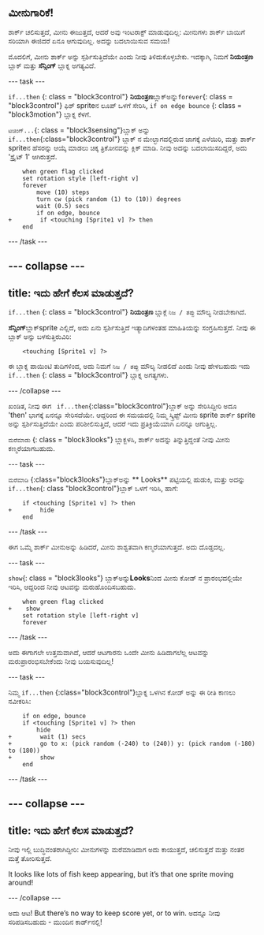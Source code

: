 ## ಮೀನುಗಾರಿಕೆ!

ಶಾರ್ಕ್ ಚಲಿಸುತ್ತದೆ, ಮೀನು ಈಜುತ್ತದೆ, ಆದರೆ ಅವು ಇಂಟರಾಕ್ಟ್ ಮಾಡುವುದಿಲ್ಲ: ಮೀನುಗಳು ಶಾರ್ಕ್ ಬಾಯಿಗೆ ಸರಿಯಾಗಿ ಈಜಿದರೆ ಏನೂ ಆಗುವುದಿಲ್ಲ. ಅದನ್ನು ಬದಲಾಯಿಸುವ ಸಮಯ!

ಮೊದಲಿಗೆ, ಮೀನು ಶಾರ್ಕ್ ಅನ್ನು ಸ್ಪರ್ಶಿಸುತ್ತಿದೆಯೇ ಎಂದು ನೀವು ತಿಳಿದುಕೊಳ್ಳಬೇಕು. ಇದಕ್ಕಾಗಿ, ನಿಮಗೆ **ನಿಯಂತ್ರಣ** ಬ್ಲಾಕ್ ಮತ್ತು **ಸೆನ್ಸಿಂಗ್** ಬ್ಲಾಕ್ನ ಅಗತ್ಯವಿದೆ.

\--- task \---

` if...then ` {: class = "block3control"} **ನಿಯಂತ್ರಣ**ಬ್ಲಾಕ್ಅನ್ನು`forever`{: class = "block3control"} ಫಿಶ್ sprite‌ನ ಲೂಪ್ ಒಳಗೆ ಸೇರಿಸಿ, `if on edge bounce` {: class = "block3motion"} ಬ್ಲಾಕ್ನ ಕೆಳಗೆ.

`ಟಚಿಂಗ್...`{: class = "block3sensing"}ಬ್ಲಾಕ್ ಅನ್ನು `if...then`{:class="block3control"} ಬ್ಲಾಕ್ ನ ಮೇಲ್ಭಾಗದಲ್ಲಿರುವ ಜಾಗಕ್ಕೆ ಎಳೆಯಿರಿ, ಮತ್ತು ಶಾರ್ಕ್ spriteನ ಹೆಸರನ್ನು ಆಯ್ಕೆ ಮಾಡಲು ಚಿಕ್ಕ ತ್ರಿಕೋನವನ್ನು ಕ್ಲಿಕ್ ಮಾಡಿ. ನೀವು ಅದನ್ನು ಬದಲಾಯಿಸದಿದ್ದರೆ, ಅದು 'ಸ್ಪ್ರೈಟ್ 1' ಆಗಿರುತ್ತದೆ.

```blocks3
    when green flag clicked
    set rotation style [left-right v]
    forever 
        move (10) steps
        turn cw (pick random (1) to (10)) degrees
        wait (0.5) secs
        if on edge, bounce
+        if <touching [Sprite1 v] ?> then
    end
```

\--- /task \---

## \--- collapse \---

## title: ಇದು ಹೇಗೆ ಕೆಲಸ ಮಾಡುತ್ತದೆ?

`if...then` {: class = "block3control"} **ನಿಯಂತ್ರಣ** ಬ್ಲಾಕ್ಗೆ `ನಿಜ / ತಪ್ಪು` ಮೌಲ್ಯ ನೀಡಬೇಕಾಗಿದೆ.

**ಸೆನ್ಸಿಂಗ್**ಬ್ಲಾಕ್sprite ಎಲ್ಲಿದೆ, ಅದು ಏನು ಸ್ಪರ್ಶಿಸುತ್ತಿದೆ ಇತ್ಯಾದಿಗಳಂತಹ ಮಾಹಿತಿಯನ್ನು ಸಂಗ್ರಹಿಸುತ್ತದೆ. ನೀವು ಈ ಬ್ಲಾಕ್ ಅನ್ನು ಬಳಸುತ್ತಿರುವಿರಿ:

```blocks3
    <touching [Sprite1 v] ?>
```

ಈ ಬ್ಲಾಕ್ನ ಪಾಯಿಂಟಿ ತುದಿಗಳಿಂದ, ಅದು ನಿಮಗೆ `ನಿಜ / ತಪ್ಪು` ಮೌಲ್ಯ ನೀಡಲಿದೆ ಎಂದು ನೀವು ಹೇಳಬಹುದು ಇದು `if...then` {: class = "block3control"} ಬ್ಲಾಕ್ನ ಅಗತ್ಯಗಳು.

\--- /collapse \---

ಖಂಡಿತ, ನೀವು ಈಗ ` if...then`{:class="block3control"}ಬ್ಲಾಕ್ ಅನ್ನು ಸೇರಿಸಿದ್ದೀರಿ ಅದೂ 'then' ಭಾಗಕ್ಕೆ ಏನನ್ನೂ ಸೇರಿಸದೆಯೇ. ಆದ್ದರಿಂದ ಈ ಸಮಯದಲ್ಲಿ ನಿಮ್ಮ ಸ್ಕ್ರಿಪ್ಟ್ ಮೀನು sprite ಶಾರ್ಕ್ sprite ಅನ್ನು ಸ್ಪರ್ಶಿಸುತ್ತಿದೆಯೇ ಎಂದು ಪರಿಶೀಲಿಸುತ್ತಿದೆ, ಆದರೆ ಇದು ಪ್ರತಿಕ್ರಿಯೆಯಾಗಿ ಏನನ್ನೂ ಆಗುತ್ತಿಲ್ಲ.

`ಮರೆಮಾಡು` {: class = "block3looks"} ಬ್ಲಾಕ್ಬಳಸಿ, ಶಾರ್ಕ್ ಅದನ್ನು ತಿನ್ನುತ್ತಿದ್ದಂತೆ ನೀವು ಮೀನು ಕಣ್ಮರೆಯಾಗಬಹುದು.

\--- task \---

`ಮರೆಮಾಡಿ` {:class="block3looks"}ಬ್ಲಾಕ್ಅನ್ನು ** Looks** ಪಟ್ಟಿಯಲ್ಲಿ ಹುಡುಕಿ, ಮತ್ತು ಅದನ್ನು `if...then`{: class "block3control"}ಬ್ಲಾಕ್ ಒಳಗೆ ಇರಿಸಿ, ಹಾಗೆ:

```blocks3
    if <touching [Sprite1 v] ?> then
+        hide
    end
```

\--- /task \---

ಈಗ ಒಮ್ಮೆ ಶಾರ್ಕ್ ಮೀನುಅನ್ನು ಹಿಡಿದರೆ, ಮೀನು ಶಾಶ್ವತವಾಗಿ ಕಣ್ಮರೆಯಾಗುತ್ತದೆ. ಅದು ದೊಡ್ಡದಲ್ಲ.

\--- task \---

`show`{: class = "block3looks"} ಬ್ಲಾಕ್ಅನ್ನು**Looks**ನಿಂದ ಮೀನು ಕೋಡ್ ನ ಪ್ರಾರಂಭದಲ್ಲಿಯೇ ಇರಿಸಿ, ಆದ್ದರಿಂದ ನೀವು ಆಟವನ್ನು ಮರುಹೊಂದಿಸಬಹುದು.

```blocks3
    when green flag clicked
+    show
    set rotation style [left-right v]
    forever
```

\--- /task \---

ಅದು ಈಗಾಗಲೇ ಉತ್ತಮವಾಗಿದೆ, ಆದರೆ ಆಟಗಾರನು ಒಂದೇ ಮೀನು ಹಿಡಿದಾಗಲೆಲ್ಲ ಆಟವನ್ನು ಮರುಪ್ರಾರಂಭಿಸಬೇಕೆಂದು ನೀವು ಬಯಸುವುದಿಲ್ಲ!

\--- task \---

ನಿಮ್ಮ `if...then` {:class="block3control"}ಬ್ಲಾಕ್ನ ಒಳಗಿನ ಕೋಡ್ ಅನ್ನು ಈ ರೀತಿ ಕಾಣಲು ನವೀಕರಿಸಿ:

```blocks3
    if on edge, bounce
    if <touching [Sprite1 v] ?> then
        hide
+        wait (1) secs
+        go to x: (pick random (-240) to (240)) y: (pick random (-180) to (180))
+        show
    end
```

\--- /task \---

## \--- collapse \---

## title: ಇದು ಹೇಗೆ ಕೆಲಸ ಮಾಡುತ್ತದೆ?

ನೀವು ಇಲ್ಲಿ ಬುದ್ಧಿವಂತರಾಗಿದ್ದೀರಿ: ಮೀನುಗಳನ್ನು ಮರೆಮಾಡಿದಾಗ ಅದು ಕಾಯುತ್ತದೆ, ಚಲಿಸುತ್ತದೆ ಮತ್ತು ನಂತರ ಮತ್ತೆ ತೋರಿಸುತ್ತದೆ.

It looks like lots of fish keep appearing, but it’s that one sprite moving around!

\--- /collapse \---

ಅದು ಆಟ! But there’s no way to keep score yet, or to win. ಅದನ್ನೂ ನೀವು ಸರಿಪಡಿಸಬಹುದು - ಮುಂದಿನ ಕಾರ್ಡ್‌ನಲ್ಲಿ!